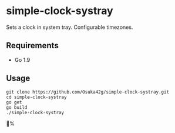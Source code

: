 # simple-clock-systray
Sets a clock in system tray.
Configurable timezones.

## Requirements
- Go 1.9

## Usage
```
git clone https://github.com/Osuka42g/simple-clock-systray.git
cd simple-clock-systray
go get
go build
./simple-clock-systray
```

🍻%